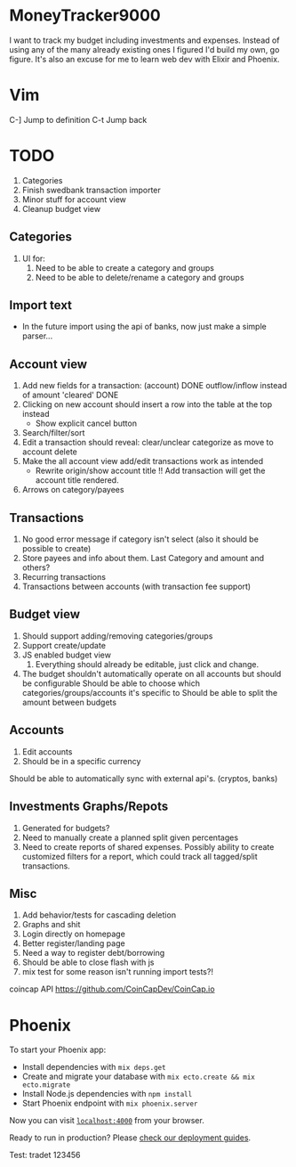 # MoneyTracker9000

I want to track my budget including investments and expenses. Instead of using any of the many already existing ones I figured I'd build my own, go figure. It's also an excuse for me to learn web dev with Elixir and Phoenix.

# Vim

C-]     Jump to definition
C-t     Jump back

# TODO
1. Categories
1. Finish swedbank transaction importer
1. Minor stuff for account view
1. Cleanup budget view

## Categories
1. UI for:
    1. Need to be able to create a category and groups
    1. Need to be able to delete/rename a category and groups

## Import text
* In the future import using the api of banks, now just make a simple parser...

## Account view
1. Add new fields for a transaction:
    (account)                           DONE
    outflow/inflow instead of amount
    'cleared'                           DONE
1. Clicking on new account should insert a row into the table at the top instead
    + Show explicit cancel button
1. Search/filter/sort
1. Edit a transaction should reveal:
    clear/unclear
    categorize as
    move to account
    delete
1. Make the all account view add/edit transactions work as intended
    + Rewrite origin/show account title !! Add transaction will get the account title rendered.
1. Arrows on category/payees

## Transactions
1. No good error message if category isn't select (also it should be possible to create)
1. Store payees and info about them. Last Category and amount and others?
1. Recurring transactions
1. Transactions between accounts (with transaction fee support)

## Budget view
1. Should support adding/removing categories/groups
1. Support create/update
1. JS enabled budget view
    1. Everything should already be editable, just click and change.
1. The budget shouldn't automatically operate on all accounts but should be configurable
    Should be able to choose which categories/groups/accounts it's specific to
    Should be able to split the amount between budgets

## Accounts
1. Edit accounts
1. Should be in a specific currency

Should be able to automatically sync with external api's. (cryptos, banks)

## Investments Graphs/Repots
1. Generated for budgets?
1. Need to manually create a planned split given percentages
1. Need to create reports of shared expenses.
    Possibly ability to create customized filters for a report, which could track all tagged/split transactions.

## Misc
1. Add behavior/tests for cascading deletion
1. Graphs and shit
1. Login directly on homepage
1. Better register/landing page
1. Need a way to register debt/borrowing
1. Should be able to close flash with js
1. mix test for some reason isn't running import tests?!

coincap API <https://github.com/CoinCapDev/CoinCap.io>

# Phoenix

To start your Phoenix app:

  * Install dependencies with `mix deps.get`
  * Create and migrate your database with `mix ecto.create && mix ecto.migrate`
  * Install Node.js dependencies with `npm install`
  * Start Phoenix endpoint with `mix phoenix.server`

Now you can visit [`localhost:4000`](http://localhost:4000) from your browser.

Ready to run in production? Please [check our deployment guides](http://www.phoenixframework.org/docs/deployment).

Test: tradet 123456

